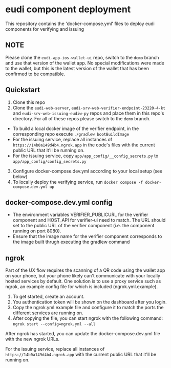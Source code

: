 # eudi component deployment
This repository contains the 'docker-compose.yml' files to deploy eudi components for verifying and issuing

## NOTE
Please clone the `eudi-app-ios-wallet-ui` repo, switch to the `demo` branch and use that version of the wallet app. No special modifications were made to the wallet, but this is the latest version of the wallet that has been confirmed to be compatible.

## Quickstart
1. Clone this repo
2. Clone the `eudi-web-server`, `eudi-srv-web-verifier-endpoint-23220-4-kt` and `eudi-srv-web-issuing-eudiw-py`  repos and place them in this repo's directory. For all of these repos please switch to the `demo` branch.
  * To build a local docker image of the verifier endpoint, in the corresponding repo execute `./gradlew bootBuildImage`
  * For the issuing service, replace all instances of `https://14b0a149d4b4.ngrok.app` in the code's files  with the current public URL that it'll be running on.
  * For the issuing service, copy `app/app_config/__config_secrets.py` to `app/app_config/config_secrets.py`
3. Configure docker-compose.dev.yml according to your local setup (see below)
4. To locally deploy the verifying service, run
```docker compose -f docker-compose.dev.yml up```

## docker-compose.dev.yml config
* The environment variables VERIFIER_PUBLICURL for the verifier component and HOST_API for verifier-ui need to match. The URL should set to the public URL of the verifier component (i.e. the component running on port 8080).
* Ensure that the image name for the verifier component corresponds to the image built thrugh executing the gradlew command

## ngrok
Part of the UX flow requires the scanning of a QR code using the wallet app on your phone, but your phone likely can't communicate with your locally hosted services by default. One solution is to use a proxy service such as ngrok, an example config file for which is included (ngrok.yml.example).

1. To get started, create an account.
2. You authentication token will be shown on the dashboard after you login.
3. Copy the ngrok.yml.example file and configure it to match the ports the different services are running on.
4. After copying the file, you can start ngrok with the following command:
```ngrok start --config=ngrok.yml --all```

After ngrok has started, you can update the docker-compose.dev.yml file with the new ngrok URLs.

For the issuing service, replace all instances of `https://14b0a149d4b4.ngrok.app` with the current public URL that it'll be running on.

